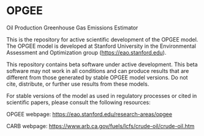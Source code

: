 # OPGEE
Oil Production Greenhouse Gas Emissions Estimator

This is the repository for active scientific development of the OPGEE model. The OPGEE model is developed at Stanford University in the Environmental Assessment and Optimization group (https://eao.stanford.edu).

This repository contains beta software under active development. This beta software may not work in all conditions and can produce results that are different from those generated by stable OPGEE model versions. Do not cite, distribute, or further use results from these models. 

For stable versions of the model as used in regulatory processes or cited in scientific papers, please consult the following resources:

OPGEE webpage: https://eao.stanford.edu/research-areas/opgee

CARB webpage: https://www.arb.ca.gov/fuels/lcfs/crude-oil/crude-oil.htm

